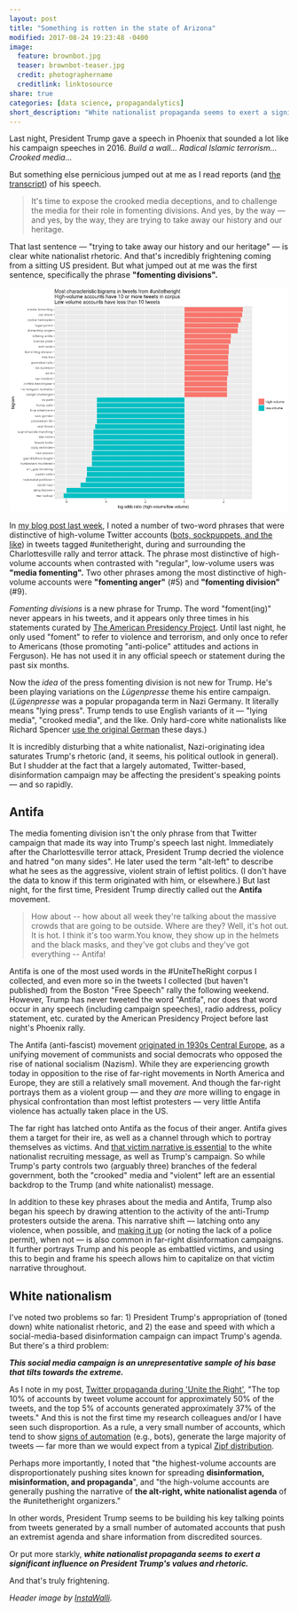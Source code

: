 ```yaml
---
layout: post
title: "Something is rotten in the state of Arizona"
modified: 2017-08-24 19:23:48 -0400
image:
  feature: brownbot.jpg
  teaser: brownbot-teaser.jpg
  credit: photographername
  creditlink: linktosource
share: true
categories: [data science, propagandalytics]
short_description: "White nationalist propaganda seems to exert a significant influence on President Trump's values and rhetoric."
---
```


Last night, President Trump gave a speech in Phoenix that sounded a lot like his campaign speeches in 2016. *Build a wall... Radical Islamic terrorism... Crooked media...*

But something else pernicious jumped out at me as I read reports (and <a href="http://time.com/4912055/donald-trump-phoenix-arizona-transcript/" target="blank_">the transcript</a>) of his speech.

> It's time to expose the crooked media deceptions, and to challenge the media for their role in fomenting divisions. And yes, by the way ― and yes, by the way, they are trying to take away our history and our heritage.

That last sentence ― "trying to take away our history and our heritage" ― is clear white nationalist rhetoric. And that's incredibly frightening coming from a sitting US president.
But what jumped out at me was the first sentence, specifically the phrase **"fomenting divisions".**

<a href="/assets/images/bigrams_logodds_10.png" target="blank_" target="blank_"><img src="/assets/images/bigrams_logodds_10.png" alt="Most distinctive bigrams shared on #unitetheright by low- and high-volume accounts" /></a>

In <a href="http://pushpullfork.com/2017/08/twitter-propaganda-during-unite-the-right/" target="blank_">my blog post last week</a>, I noted a number of two-word phrases that were distinctive of high-volume Twitter accounts (<a href="https://medium.com/data-for-democracy/spot-a-bot-identifying-automation-and-disinformation-on-social-media-2966ad93a203" target="blank_">bots, sockpuppets, and the like</a>) in tweets tagged #unitetheright, during and surrounding the Charlottesville rally and terror attack. The phrase most distinctive of high-volume accounts when contrasted with "regular", low-volume users was **"media fomenting".** Two other phrases among the most distinctive of high-volume accounts were **"fomenting anger"** (#5) and **"fomenting division"** (#9).

*Fomenting divisions* is a new phrase for Trump. The word "foment(ing)" never appears in his tweets, and it appears only three times in his statements curated by <a href="http://www.presidency.ucsb.edu/" target="blank_">The American Presidency Project</a>. Until last night, he only used "foment" to refer to violence and terrorism, and only once to refer to Americans (those promoting "anti-police" attitudes and actions in Ferguson). He has not used it in any official speech or statement during the past six months.

Now the *idea* of the press fomenting division is not new for Trump. He's been playing variations on the *Lügenpresse* theme his entire campaign. (*Lügenpresse* was a popular propaganda term in Nazi Germany. It literally means "lying press". Trump tends to use English variants of it ― "lying media", "crooked media", and the like. Only hard-core white nationalists like Richard Spencer <a href="http://www.cnn.com/2016/11/21/politics/alt-right-gathering-donald-trump/index.html" target="blank_">use the original German</a> these days.)

It is incredibly disturbing that a white nationalist, Nazi-originating idea saturates Trump's rhetoric (and, it seems, his political outlook in general). But I shudder at the fact that a largely automated, Twitter-based, disinformation campaign may be affecting the president's speaking points ― and so rapidly.

## Antifa

The media fomenting division isn't the only phrase from that Twitter campaign that made its way into Trump's speech last night. Immediately after the Charlottesville terror attack, President Trump decried the violence and hatred "on many sides". He later used the term "alt-left" to describe what he sees as the aggressive, violent strain of leftist politics. (I don't have the data to know if this term originated with him, or elsewhere.) But last night, for the first time, President Trump directly called out the **Antifa** movement.

> How about -- how about all week they're talking about the massive crowds that are going to be outside. Where are they? Well, it's hot out. It is hot. I think it's too warm.You know, they show up in the helmets and the black masks, and they've got clubs and they've got everything -- Antifa!

Antifa is one of the most used words in the #UniteTheRight corpus I collected, and even more so in the tweets I collected (but haven't published) from the Boston "Free Speech" rally the following weekend. However, Trump has never tweeted the word "Antifa", nor does that word occur in any speech (including campaign speeches), radio address, policy statement, etc. curated by the American Presidency Project before last night's Phoenix rally.

The Antifa (anti-fascist) movement <a href="https://jacobinmag.com/2017/05/antifascist-movements-hitler-nazis-kpd-spd-germany-cold-war" target="blank_">originated in 1930s Central Europe</a>, as a unifying movement of communists and social democrats who opposed the rise of national socialism (Nazism). While they are experiencing growth today in opposition to the rise of far-right movements in North America and Europe, they are still a relatively small movement. And though the far-right portrays them as a violent group ― and they *are* more willing to engage in physical confrontation than most leftist protesters ― very little Antifa violence has actually taken place in the US.

The far right has latched onto Antifa as the focus of their anger. Antifa gives them a target for their ire, as well as a channel through which to portray themselves as victims. And <a href="https://www.patreon.com/posts/13515855" target="blank_">that victim narrative is essential</a> to the white nationalist recruiting message, as well as Trump's campaign. So while Trump's party controls two (arguably three) branches of the federal government, both the "crooked" media and "violent" left are an essential backdrop to the Trump (and white nationalist) message.

In addition to these key phrases about the media and Antifa, Trump also began his speech by drawing attention to the activity of the anti-Trump protesters outside the arena. This narrative shift ― latching onto any violence, when possible, and <a href="http://www.msn.com/en-us/news/us/ap-fact-check-viral-photo-doesnt-show-antifa-beating-cop/ar-AAqcDqT?li=BBmkt5R&amp;ocid=spartanntp" target="blank_">making it up</a> (or noting the lack of a police permit), when not ― is also common in far-right disinformation campaigns. It further portrays Trump and his people as embattled victims, and using this to begin and frame his speech allows him to capitalize on that victim narrative throughout.

## White nationalism

I've noted two problems so far: 1) President Trump's appropriation of (toned down) white nationalist rhetoric, and 2) the ease and speed with which a social-media-based disinformation campaign can impact Trump's agenda. But there's a third problem:

***This social media campaign is an unrepresentative sample of his base that tilts towards the extreme.***

As I note in my post, <a href="http://pushpullfork.com/2017/08/twitter-propaganda-during-unite-the-right/" target="blank_">Twitter propaganda during 'Unite the Right'</a>, "The top 10% of accounts by tweet volume account for approximately 50% of the tweets, and the top 5% of accounts generated approximately 37% of the tweets." And this is not the first time my research colleagues and/or I have seen such disproportion. As a rule, a very small number of accounts, which tend to show <a href="https://medium.com/data-for-democracy/spot-a-bot-identifying-automation-and-disinformation-on-social-media-2966ad93a203" target="blank_">signs of automation</a> (e.g., bots), generate the large majority of tweets ― far more than we would expect from a typical <a href="https://en.wikipedia.org/wiki/Zipf%27s_law" target="blank_">Zipf distribution</a>.

Perhaps more importantly, I noted that "the highest-volume accounts are disproportionately pushing sites known for spreading **disinformation, misinformation, and propaganda**", and "the high-volume accounts are generally pushing the narrative of **the alt-right, white nationalist agenda** of the #unitetheright organizers."

In other words, President Trump seems to be building his key talking points from tweets generated by a small number of automated accounts that push an extremist agenda and share information from discredited sources.

Or put more starkly, ***white nationalist propaganda seems to exert a significant influence on President Trump's values and rhetoric.***

And that's truly frightening.

<i>Header image by <a href="https://www.pexels.com/photo/brown-cardboard-robot-artwork-176842/" target="blank_">InstaWalli</a>.</i>
